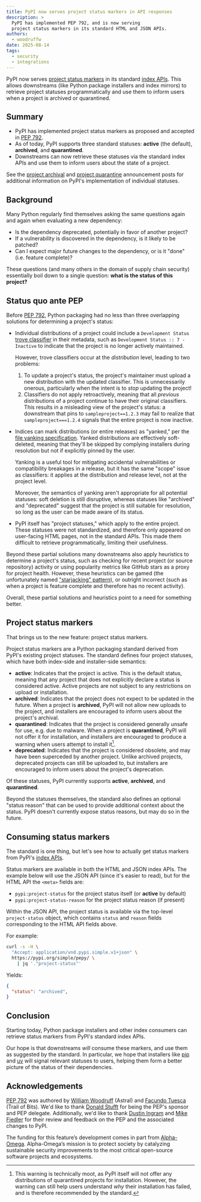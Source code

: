 ```yaml
---
title: PyPI now serves project status markers in API responses
description: >
  PyPI has implemented PEP 792, and is now serving
  project status markers in its standard HTML and JSON APIs.
authors:
  - woodruffw
date: 2025-08-14
tags:
  - security
  - integrations
---
```


PyPI now serves [project status markers] in its standard
[index APIs]. This allows downstreams (like Python package installers and
index mirrors) to retrieve project statuses programmatically and use them to
inform users when a project is archived or quarantined.

## Summary

* PyPI has implemented project status markers as proposed and accepted in
  [PEP 792].
* As of today, PyPI supports three standard statuses: **active** (the default),
  **archived**, and **quarantined**.
* Downstreams can now retrieve these statuses via the standard index APIs
  and use them to inform users about the state of a project.

See the [project archival] and [project quarantine] announcement posts
for additional information on PyPI's implementation of individual statuses.

<!-- more -->

## Background

Many Python regularly find themselves asking the same
questions again and again when evaluating a new dependency:

* Is the dependency deprecated, potentially in favor of another project?
* If a vulnerability is discovered in the dependency, is it likely to be
  patched?
* Can I expect major future changes to the dependency, or is it
  "done" (i.e. feature complete)?

These questions (and many others in the domain of supply chain security)
essentially boil down to a single question:
**what is the status of this project?**

## Status quo ante PEP

Before [PEP 792], Python packaging had no less than three overlapping
solutions for determining a project's status:

* Individual distributions of a project could include a `Development Status`
  [trove classifier] in their metadata, such as
  `Development Status :: 7 - Inactive` to indicate that the project is no
  longer actively maintained.

    However, trove classifiers occur at the _distribution_ level, leading
    to two problems:

    1. To update a project's status, the project's maintainer must upload
       a new distribution with the updated classifier. This is unnecessarily
       onerous, particularly when the intent is to _stop_ updating the
       project!
    2. Classifiers do not apply retroactively, meaning that all _previous_
       distributions of a project continue to have their original
       classifiers. This results in a misleading view of the project's status:
       a downstream that pins to `sampleproject==1.2.3` may fail to realize
       that `sampleproject===1.2.4` signals that the entire project is now
       inactive.

* Indices can mark distributions (or entire releases) as "yanked," per the
  [file yanking specification]. Yanked distributions are effectively
  soft-deleted, meaning that they'll be skipped by complying installers
  during resolution but not if explicitly pinned by the user.

    Yanking is a useful tool for mitigating accidental vulnerabilities
    or compatibility breakages in a release, but it has the same "scope"
    issue as classifiers: it applies at the distribution and release level,
    not at the project level.

    Moreover, the semantics of yanking aren't appropriate for all potential
    statuses: soft deletion is still disruptive, whereas statuses like
    "archived" and "deprecated" suggest that the project is still
    suitable for resolution, so long as the user can be made aware of
    its status.

* PyPI itself has "project statuses," which apply to the entire project.
  These statuses were not standardized, and therefore only appeared
  on user-facing HTML pages, not in the standard APIs. This made
  them difficult to retrieve programmatically, limiting their usefulness.

Beyond these partial solutions many downstreams also apply heuristics
to determine a project's status, such as checking for recent project
(or source repository) activity or using popularity metrics like
GitHub stars as a proxy for project health. However, these heuristics
can be gamed (the unfortunately named ["starjacking" pattern]), or
outright incorrect (such as when a project is feature complete and
therefore has no recent activity).

Overall, these partial solutions and heuristics point to a need for
something better.

## Project status markers

That brings us to the new feature: project status markers.

Project status markers are a Python packaging standard derived from PyPI's
existing project statuses. The standard defines four project statuses,
which have both index-side and installer-side semantics:

* **active**: Indicates that the project is active. This is the default
  status, meaning that any project that does not explicitly
  declare a status is considered active. Active projects are
  not subject to any restrictions on upload or installation.
* **archived**: Indicates that the project does not expect to be updated
  in the future. When a project is **archived**, PyPI will not allow
  new uploads to the project, and installers are encouraged to
  inform users about the project's archival.
* **quarantined**: Indicates that the project is considered generally
  unsafe for use, e.g. due to malware. When a project is **quarantined**, PyPI
  will not offer it for installation, and installers are encouraged to
  produce a warning when users attempt to install it[^warning].
* **deprecated**: Indicates that the project is considered obsolete,
  and may have been superceded by another project. Unlike archived projects,
  deprecated projects can still be uploaded to, but installers are encouraged
  to inform users about the project's deprecation.

Of these statuses, PyPI currently supports **active**, **archived**, and
**quarantined**.

Beyond the statuses themselves, the standard also defines an optional
"status reason" that can be used to provide additional context about the status.
PyPI doesn't currently expose status reasons, but may do so in the future.

## Consuming status markers

The standard is one thing, but let's see how to actually get status
markers from PyPI's [index APIs].

Status markers are available in both the HTML and JSON index APIs.
The example below will use the JSON API (since it's easier to read),
but for the HTML API the `<meta>` fields are:

* `pypi:project-status` for the project status itself (or **active** by default)
* `pypi:project-status-reason` for the project status reason (if present)

Within the JSON API, the project status is available via the
top-level `project-status` object, which contains `status` and `reason`
fields corresponding to the HTML API fields above.

For example:

```sh
curl -s -H \
  "Accept: application/vnd.pypi.simple.v1+json" \
  https://pypi.org/simple/pepy/ \
    | jq '."project-status"'
```

Yields:

```json
{
  "status": "archived",
}
```

## Conclusion

Starting today, Python package installers and other index consumers can
retrieve status markers from PyPI's standard index APIs.

Our hope is that downstreams *will* consume these markers, and use them
as suggested by the standard. In particular, we hope that installers like
[pip] and [uv] will signal relevant statuses to users, helping them
form a better picture of the status of their dependencies.

## Acknowledgements

[PEP 792] was authored by [William Woodruff] (Astral) and
[Facundo Tuesca] (Trail of Bits). We'd like to thank [Donald Stufft] for being
the PEP's sponsor and PEP delegate. Additionally, we'd like to thank
[Dustin Ingram] and [Mike Fiedler] for their review and feedback on the PEP
and the associated changes to PyPI.

The funding for this feature’s development comes in part from
[Alpha-Omega]. Alpha-Omega’s mission is to protect society by catalyzing
sustainable security improvements to the most critical open-source software
projects and ecosystems.

[project status markers]: https://packaging.python.org/en/latest/specifications/project-status-markers/
[index APIs]: https://docs.pypi.org/api/index-api/
[PEP 792]: https://peps.python.org/pep-0792/
[project archival]: 2025-01-30-archival.md
[project quarantine]: 2024-12-30-quarantine.md
[trove classifier]: https://pypi.org/classifiers
[file yanking specification]: https://packaging.python.org/en/latest/specifications/file-yanking/
["starjacking" pattern]: https://capec.mitre.org/data/definitions/693.html
[Alpha-Omega]: https://alpha-omega.dev/
[Facundo Tuesca]: https://github.com/facutuesca
[William Woodruff]: https://github.com/woodruffw
[Donald Stufft]: https://github.com/dstufft
[Dustin Ingram]: https://github.com/di
[Mike Fiedler]: https://github.com/miketheman
[pip]: https://pip.pypa.io/
[uv]: https://docs.astral.sh/uv/

[^warning]: This warning is technically moot, as PyPI itself will not offer
            any distributions of quarantined projects for installation.
            However, the warning can still help users understand _why_
            their installation has failed, and is therefore recommended
            by the standard.
